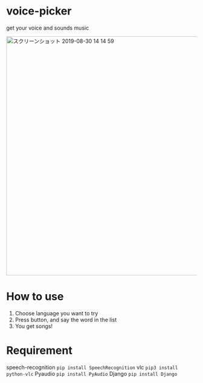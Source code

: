 # voice-picker
get your voice and sounds music

<img width="633" alt="スクリーンショット 2019-08-30 14 14 59" src="https://user-images.githubusercontent.com/44974307/63994775-c37b0980-cb30-11e9-86ed-0e912e620cab.png">

# How to use
  1. Choose language you want to try
  2. Press button, and say the word in the list
  3. You get songs!
  
# Requirement
  speech-recognition ```pip install SpeechRecognition```
  vlc ```pip3 install python-vlc```
  Pyaudio ```pip install PyAudio```
  Django ```pip install Django```
